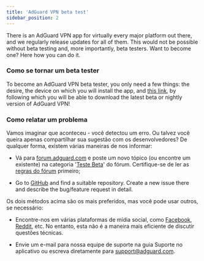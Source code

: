 ```yaml
---
title: 'AdGuard VPN beta test'
sidebar_position: 2
---
```


There is an AdGuard VPN app for virtually every major platform out there, and we regularly release updates for all of them. This would not be possible without beta testing and, more importantly, beta testers. Want to become one? Here how you can do it.

### Como se tornar um beta tester

To become an AdGuard VPN beta tester, you only need a few things: the desire, the device on which you will install the app, and [this link](https://adguard-vpn.com/en/beta.html), by following which you will be able to download the latest beta or nightly version of AdGuard VPN!

### Como relatar um problema

Vamos imaginar que aconteceu - você detectou um erro. Ou talvez você queira apenas compartilhar sua sugestão com os desenvolvedores? De qualquer forma, existem várias maneiras de nos informar:

* Vá para [forum.adguard.com](https://forum.adguard.com) e poste um novo tópico (ou encontre um existente) na categoria '[Teste Beta](https://forum.adguard.com/index.php?categories/48/)' do fórum. Certifique-se de ler as [regras do fórum](https://forum.adguard.com/index.php?threads/14859/) primeiro;

* Go to [GitHub](https://github.com/AdguardTeam/) and find a suitable repository. Create a new issue there and describe the bug/feature request in detail.

Os dois métodos acima são os mais preferidos, mas você pode usar outros, se necessário:

* Encontre-nos em várias plataformas de mídia social, como [Facebook](https://www.facebook.com/AdguardEn/), [Reddit](https://www.reddit.com/r/Adguard/), etc. No entanto, esta não é a maneira mais eficiente de discutir questões técnicas.

* Envie um e-mail para nossa equipe de suporte na guia Suporte no aplicativo ou escreva diretamente para [support@adguard.com](mailto:support@adguard.com).
